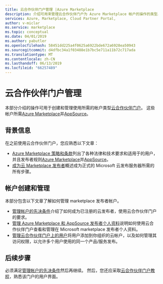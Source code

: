 ```yaml
---
title: 云合作伙伴门户管理 |Azure Marketplace
description: 介绍可用来管理云合作伙伴门户为 Azure Marketplace 帐户的操作的类型。
services: Azure, Marketplace, Cloud Partner Portal,
author: v-miclar
ms.service: marketplace
ms.topic: conceptual
ms.date: 04/01/2019
ms.author: pabutler
ms.openlocfilehash: 58451dd225a4f0625a6922bde672a6928ea50943
ms.sourcegitcommit: d4dfbc34a1f03488e1b7bc5e711a11b72c717ada
ms.translationtype: MT
ms.contentlocale: zh-CN
ms.lasthandoff: 06/13/2019
ms.locfileid: "66257489"
---
```

# <a name="cloud-partner-portal-management"></a>云合作伙伴门户管理

本部分介绍的操作可用于创建和管理使用所需的帐户类型[云合作伙伴门户](https://cloudpartner.azure.com)。  这些帐户所需[Azure Marketplace](https://azuremarketplace.microsoft.com)并[AppSource](https://appsource.microsoft.com)。  


## <a name="background-information"></a>背景信息

在之前使用云合作伙伴门户，您应熟悉以下文章：

- [Azure Marketplace 策略和条款](../../policies-terms.md)列出了各种法律和技术要求和适用于的用户，并且发布者规则[Azure Marketplace](https://azuremarketplace.microsoft.com)并[AppSource](https://appsource.microsoft.com)。
- [成为云 Marketplace 发布者](https://docs.microsoft.com/azure/marketplace/become-publisher)概述成为正式的 Microsoft 云发布服务器所需的所有步骤。


## <a name="account-creation-and-management"></a>帐户创建和管理

本部分包含以下文章了解如何管理 marketplace 发布者帐户。

- [管理帐户的先决条件](./cpp-manage-prerequisites.md)介绍了如何成为已注册的云发布者，使用云合作伙伴门户的要求。
- [管理 Azure Marketplace 和 AppSource 发布者个人资料](./cpp-manage-publisher-profile.md)说明如何使用云合作伙伴门户查看和管理在 Microsoft marketplace 发布者个人资料。 
- [管理云合作伙伴门户上的用户](./cpp-manage-users.md)将用户添加到你组织的云帐户，以及如何管理其访问权限，以允许多个用户使用的同一个产品/服务发布。


## <a name="next-steps"></a>后续步骤

必须满足[管理帐户的先决条件](./cpp-manage-prerequisites.md)然后再继续。  然后，您还应采取[云合作伙伴门户教程](../portal-tour/cpp-portal-tour.md)，熟悉该门户的用户界面。
